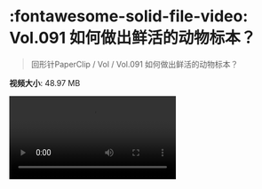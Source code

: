 # :fontawesome-solid-file-video: Vol.091 如何做出鲜活的动物标本？

> 回形针PaperClip / Vol / Vol.091 如何做出鲜活的动物标本？

**视频大小**: 48.97 MB

<div class="video"><video src="https://file.hsyhx.top/archive/PaperClip/Vol/091.mp4" controls preload>🤔 您的浏览器不支持 video 标签</video></div>